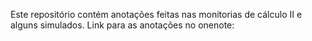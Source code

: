 Este repositório contém anotações feitas nas monitorias de cálculo II e alguns simulados.
Link para as anotações no onenote: 
